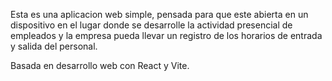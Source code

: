 Esta es una aplicacion web simple, pensada para que este abierta en un dispositivo en el lugar donde se desarrolle la actividad presencial de empleados y la empresa pueda llevar un registro
de los horarios de entrada y salida del personal.

Basada en desarrollo web con React y Vite.
